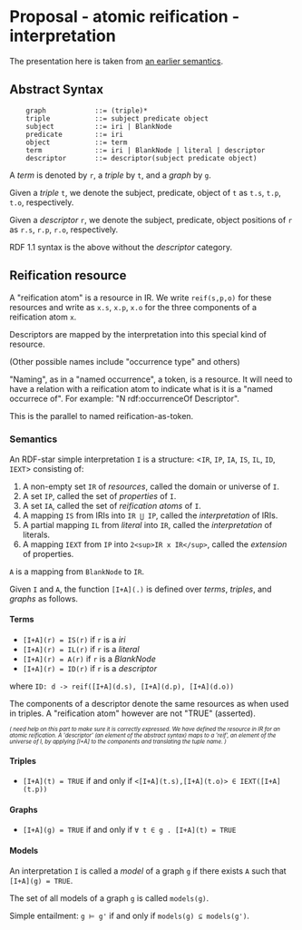 # Proposal - atomic reification - interpretation

The presentation here is taken from [an earlier semantics](https://github.com/w3c/rdf-star-wg/wiki/Semantics:-Andy's-proposal).

## Abstract Syntax

```
    graph            ::= (triple)* 
    triple           ::= subject predicate object 
    subject          ::= iri | BlankNode
    predicate        ::= iri 
    object           ::= term 
    term             ::= iri | BlankNode | literal | descriptor 
    descriptor       ::= descriptor(subject predicate object)
```

A _term_ is denoted by `r`, a _triple_ by `t`, and a _graph_ by `g`.  

Given a _triple_ `t`, we denote the subject, predicate, object of `t` as `t.s`, `t.p`, `t.o`, respectively.  

Given a _descriptor_ `r`, we denote the subject, predicate, object positions of `r` as `r.s`, `r.p`, `r.o`, respectively.  

RDF 1.1 syntax is the above without the _descriptor_ category.

## Reification resource

A "reification atom" is a resource in IR.  We write `reif(s,p,o)` for these resources 
and write as `x.s`, `x.p`, `x.o` for the three components of a reification atom `x`.

Descriptors are mapped by the interpretation into this special kind of resource.

(Other possible names include "occurrence type" and others)

"Naming", as in a "named occurrence", a token, is a resource. It will need to have a relation with a reification atom to indicate what is it is a "named occurrece of". For example: "N rdf:occurrenceOf Descriptor".

This is the parallel to named reification-as-token.

### Semantics

An RDF-star simple interpretation `I` is a structure:
<`IR`, `IP`, `IA`, `IS`, `IL`, `ID`, `IEXT`>
consisting of:

1. A non-empty set `IR` of _resources_, called the domain or universe of `I`.
2. A set `IP`, called the set of _properties_ of `I`.
3. A set `IA`, called the set of _reification atoms_ of `I`.
4. A mapping `IS` from IRIs into `IR ⋃ IP`, called the _interpretation_ of IRIs.
5. A partial mapping `IL` from _literal_ into `IR`, called the _interpretation_ of literals.
6. A mapping `IEXT` from `IP` into `2<sup>IR x IR</sup>`, called the _extension_ of properties.

`A` is a mapping from `BlankNode` to `IR`.

Given `I` and `A`, the function `[I+A](.)` is defined over _terms_, _triples_, and _graphs_ as follows.

#### Terms

- `[I+A](r) = IS(r)`    if `r` is a _iri_
- `[I+A](r) = IL(r)`    if `r` is a _literal_
- `[I+A](r) = A(r)`     if `r` is a _BlankNode_
- `[I+A](r) = ID(r)`    if `r` is a _descriptor_

where
`ID: d -> reif([I+A](d.s), [I+A](d.p), [I+A](d.o))`

The components of a descriptor denote the same resources as when used in triples.
A "reification atom" however are not "TRUE" (asserted).

<small><small><i>(
need help on this part to make sure it is correctly expressed.
We have defined the resource in IR for an atomic reification.
A 'descriptor' (an element of the abstract syntax) maps to a 'reif', an element of the universe of I, by applying [I+A] to the components and translating the tuple name.
)</i></small></small>

#### Triples

- `[I+A](t) = TRUE` if and only if `<[I+A](t.s),[I+A](t.o)> ∈ IEXT([I+A](t.p))`

#### Graphs

- `[I+A](g) = TRUE` if and only if `∀ t ∈ g . [I+A](t) = TRUE`

#### Models

An interpretation `I` is called a _model_ of a graph `g` if there exists `A` such that
`[I+A](g) = TRUE`.

The set of all models of a graph `g` is called `models(g)`.

Simple entailment: `g ⊨ g'` if and only if `models(g) ⊆ models(g')`.
